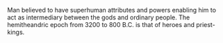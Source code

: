 Man believed to have superhuman attributes and powers enabling him to act as intermediary between the gods and ordinary people. The hemitheandric epoch from 3200 to 800 B.C. is that of heroes and priest-kings. 